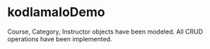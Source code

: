 # kodlamaIoDemo
 Course, Category, Instructor objects have been modeled. All CRUD operations have been implemented.
